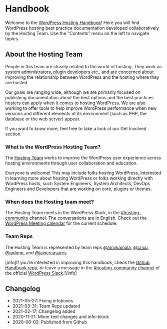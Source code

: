 # Handbook

Welcome to the [WordPress Hosting Handbook](https://make.wordpress.org/hosting/handbook/)! Here you will find WordPress hosting best practice documentation developed collaboratively by the Hosting Team. Use the "Contents" menu on the left to navigate topics.

## About the Hosting Team

People in this team are closely related to the world of hosting. They work as system administrators, plugin developers etc., and are concerned about improving the relationship between WordPress and the hosting where they are hosted.

Our goals are ranging wide, although we are primarily focused on publishing documentation about the best options and the best practices hosters can apply when it comes to hosting WordPress. We are also working to offer tools to help improve WordPress performance when new versions and different elements of its environment (such as PHP, the database or the web server) appear.

If you want to know more, feel free to take a look at our Get Involved section.

### What is the WordPress Hosting Team?

The [Hosting Team](https://make.wordpress.org/hosting/) works to improve the WordPress user experience across hosting environments through user collaboration and education.

Everyone is welcome! This may include folks hosting WordPress, interested in learning more about hosting WordPress or folks working directly with WordPress hosts, such System Engineers, System Architects, DevOps Engineers and Developers that are working on core, plugins or themes.

### When does the Hosting team meet?

The Hosting Team meets in the WordPress Slack, in the [#hosting-community](https://wordpress.slack.com/archives/hosting-community/) channel. The conversations are in English. Check out the [WordPress Meeting calendar](https://make.wordpress.org/meetings#hosting) for the current schedule.

### Team Reps

The Hosting Team is represented by team reps [@amykamala](https://profiles.wordpress.org/amykamala/), [@crixu](https://profiles.wordpress.org/crixu/), [@jadonn](https://profiles.wordpress.org/jadonn/), and [@javiercasares](https://profiles.wordpress.org/javiercasares/).

[info]If you’re interested in improving this handbook, check the [Github Handbook repo](https://github.com/WordPress/hosting-handbook/), or leave a message in the [#hosting-community channel](https://wordpress.slack.com/archives/hosting-community/) of the official [WordPress Slack](https://make.wordpress.org/chat/).[/info]

## Changelog

- 2021-05-27: Fixing infoboxes
- 2021-03-31: Team Reps updated
- 2021-02-17: Changelog added
- 2020-11-21: Minor text changes and info-block
- 2020-06-02: Published from Github
